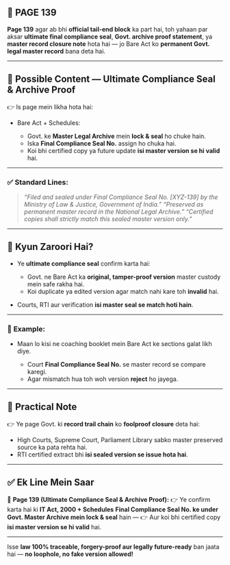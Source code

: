 ## 📄 **PAGE 139**

**Page 139** agar ab bhi **official tail-end block** ka part hai, toh yahaan par aksar **ultimate final compliance seal**, **Govt. archive proof statement**, ya **master record closure note** hota hai — jo Bare Act ko **permanent Govt. legal master record** bana deta hai.

---

## 🔹 **Possible Content — Ultimate Compliance Seal & Archive Proof**

👉 Is page mein likha hota hai:

* Bare Act + Schedules:

  * Govt. ke **Master Legal Archive** mein **lock & seal** ho chuke hain.
  * Iska **Final Compliance Seal No.** assign ho chuka hai.
  * Koi bhi certified copy ya future update **isi master version se hi valid** hai.

---

### ✅ **Standard Lines:**

> *“Filed and sealed under Final Compliance Seal No. \[XYZ-139] by the Ministry of Law & Justice, Government of India.”*
> *“Preserved as permanent master record in the National Legal Archive.”*
> *“Certified copies shall strictly match this sealed master version only.”*

---

## 🔹 **Kyun Zaroori Hai?**

* Ye **ultimate compliance seal** confirm karta hai:

  * Govt. ne Bare Act ka **original, tamper-proof version** master custody mein safe rakha hai.
  * Koi duplicate ya edited version agar match nahi kare toh **invalid** hai.
* Courts, RTI aur verification **isi master seal se match hoti hain**.

---

### 🧩 **Example:**

* Maan lo kisi ne coaching booklet mein Bare Act ke sections galat likh diye.

  * Court **Final Compliance Seal No.** se master record se compare karegi.
  * Agar mismatch hua toh woh version **reject** ho jayega.

---

## 🔹 **Practical Note**

👉 Ye page Govt. ki **record trail chain** ko **foolproof closure** deta hai:

* High Courts, Supreme Court, Parliament Library sabko master preserved source ka pata rehta hai.
* RTI certified extract bhi **isi sealed version se issue hota hai**.

---

## ✅ **Ek Line Mein Saar**

📌 **Page 139 (Ultimate Compliance Seal & Archive Proof):**
👉 Ye confirm karta hai ki **IT Act, 2000 + Schedules** **Final Compliance Seal No. ke under Govt. Master Archive mein lock & seal** hain —
👉 Aur koi bhi certified copy **isi master version se hi valid** hai.

---

Isse **law 100% traceable, forgery-proof aur legally future-ready** ban jaata hai — **no loophole, no fake version allowed!**
